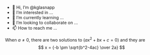 - 👋 Hi, I’m @kglasnapp
- 👀 I’m interested in ...
- 🌱 I’m currently learning ...
- 💞️ I’m looking to collaborate on ...
- 📫 How to reach me ...

<!---
kglasnapp/kglasnapp is a ✨ special ✨ repository because its `README.md` (this file) appears on your GitHub profile.
You can click the Preview link to take a look at your changes.
--->


When $a \ne 0$, there are two solutions to $(ax^2 + bx + c = 0)$ and they are 
$$ x = {-b \pm \sqrt{b^2-4ac} \over 2a} $$
